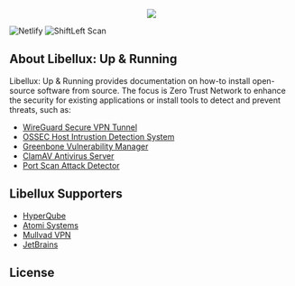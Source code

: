 <p align="center"><a href="https://libellux.com" target="_blank"><img src="https://libellux.com/img/icons/96x96.png"></a></p>

![Netlify](https://img.shields.io/netlify/c55fd474-8155-440c-971b-a9ccbaf2133c?logo=netlify&style=plastic)
![ShiftLeft Scan](https://github.com/libellux/Libellux-Up-and-Running/workflows/ShiftLeft%20Scan/badge.svg)

## About Libellux: Up & Running

Libellux: Up & Running provides documentation on how-to install open-source software from source. The focus is Zero Trust Network to enhance the security for existing applications or install tools to detect and prevent threats, such as:

* [WireGuard Secure VPN Tunnel](https://www.libellux.dev/wireguard/)
* [OSSEC Host Intrustion Detection System](https://www.libellux.dev/ossec/)
* [Greenbone Vulnerability Manager](https://www.libellux.dev/openvas/)
* [ClamAV Antivirus Server](https://www.libellux.dev/clamav/)
* [Port Scan Attack Detector](https://www.libellux.dev/psad/)

## Libellux Supporters

* [HyperQube](https://hyperqube.io/)
* [Atomi Systems](https://atomisystems.com/activepresenter/)
* [Mullvad VPN](https://mullvad.net/en/)
* [JetBrains](https://www.jetbrains.com/)

## License
